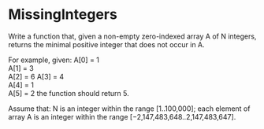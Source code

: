 MissingIntegers
===============

Write a function that, given a non-empty zero-indexed array A of N integers, returns the minimal positive integer that does not occur in A.

For example, given:
  A[0] = 1    
  A[1] = 3    
  A[2] = 6
  A[3] = 4    
  A[4] = 1    
  A[5] = 2
the function should return 5.

Assume that:
N is an integer within the range [1..100,000];
each element of array A is an integer within the range [−2,147,483,648..2,147,483,647].
